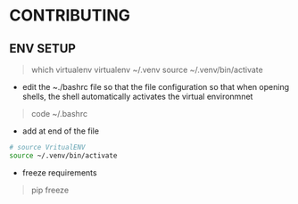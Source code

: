 # CONTRIBUTING

## ENV SETUP

> which virtualenv
> virtualenv ~/.venv
> source ~/.venv/bin/activate

- edit the ~./bashrc file so that the file configuration so that when opening shells, the shell automatically activates the virtual environmnet

> code ~/.bashrc

- add at end of the file 

```bash
# source VritualENV
source ~/.venv/bin/activate
```

- freeze requirements
> pip freeze